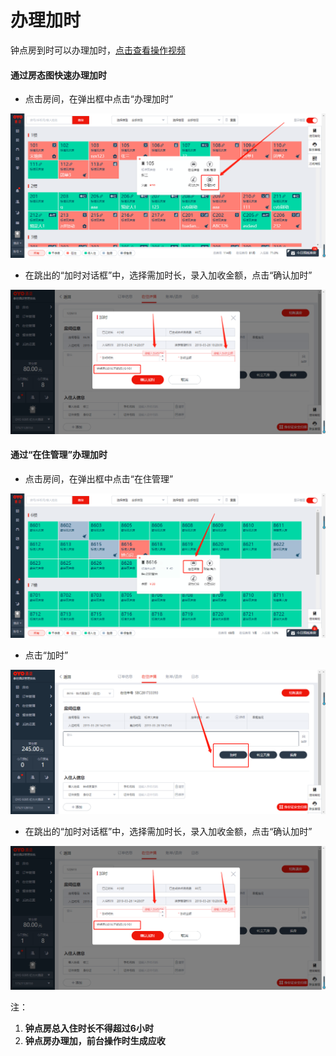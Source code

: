 # 办理加时

钟点房到时可以办理加时，[点击查看操作视频](http://crs-pms-vidio.oss-cn-beijing.aliyuncs.com/%E9%92%9F%E7%82%B9%E6%88%BF%E5%8A%A0%E6%97%B6.mp4)

#### 通过房态图快速办理加时

* 点击房间，在弹出框中点击“办理加时”

![](../../../.gitbook/assets/image%20%28232%29.png)

* 在跳出的“加时对话框”中，选择需加时长，录入加收金额，点击“确认加时”

![](../../../.gitbook/assets/image%20%28607%29.png)

#### 通过“在住管理”办理加时

* 点击房间，在弹出框中点击“在住管理”

![](../../../.gitbook/assets/image%20%28443%29.png)

* 点击“加时”

![](../../../.gitbook/assets/image%20%28363%29.png)

* 在跳出的“加时对话框”中，选择需加时长，录入加收金额，点击“确认加时”

![](../../../.gitbook/assets/image%20%28278%29.png)

注：

1. **钟点房总入住时长不得超过6小时**
2.  **钟点房办理加，前台操作时生成应收**

